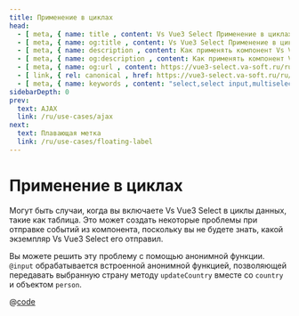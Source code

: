 ```yaml
---
title: Применение в циклах
head:
  - [ meta, { name: title , content: Vs Vue3 Select Применение в циклах} ]
  - [ meta, { name: og:title , content: Vs Vue3 Select Применение в циклах} ]
  - [ meta, { name: description , content: Как применять компонент Vs Vue3 Select в циклах} ]
  - [ meta, { name: og:description , content: Как применять компонент Vs Vue3 Select в циклах} ]
  - [ meta, { name: og:url , content: https://vue3-select.va-soft.ru/ru/use-cases/loops/ } ]
  - [ link, { rel: canonical , href: https://vue3-select.va-soft.ru/ru/use-cases/loops/ } ]
  - [ meta, { name: keywords , content: "select,select input,multiselect,vue,vue3,vue3 component,vue3 select,dropdown"} ]
sidebarDepth: 0
prev:
  text: AJAX
  link: /ru/use-cases/ajax
next:
  text: Плавающая метка
  link: /ru/use-cases/floating-label
---
```


# Применение в циклах

Могут быть случаи, когда вы включаете Vs Vue3 Select в циклы данных, такие как таблица. Это может создать некоторые 
проблемы при отправке событий из компонента, поскольку вы не будете знать, какой экземпляр Vs Vue3 Select его отправил.

Вы можете решить эту проблему с помощью анонимной функции. `@input` обрабатывается встроенной анонимной функцией, 
позволяющей передавать выбранную страну методу `updateCountry` вместе со `country` и объектом `person`.

<LoopedSelect />

@[code](../../../.vuepress/components/LoopedSelect.vue)
